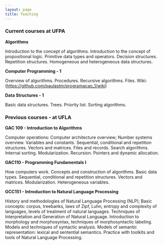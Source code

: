 ```yaml
---
layout: page
title: Teaching
---
```

### Current courses at UFPA
**Algorithms**

Introduction to the concept of algorithms. Introduction to the concept of propositional logic. Primitive data types and operators. Decision structures. Repetition structures. Homogeneous and heterogeneous data structures.

**Computer Programming - 1**

Overview of algorithms. Procedures. Recursive algorithms. Files. 
Wiki: (https://github.com/paulastm/programacao_1/wiki)

**Data Structures - 1**

Basic data structures. Trees. Priority list. Sorting algorithms.


### Previous courses - at UFLA

**GAC 109 - Introduction to Algorithms**

Computer operations: Computer architecture overview; Number systems overview. Variables and constants. Sequential, conditional and repetition structures. Vectors and matrices. Files and records. Search algorithms. Internal sorting. Modularization. Recursion. Pointers and dynamic allocation.

**GAC110 - Programming Fundamentals I**

How computers work. Concepts and construction of algorithms. Basic data types. Sequential, conditional and repetition structures. Vectors and matrices. Modularization. Heterogeneous variables.

**GCC151 - Introduction to Natural Language Processing**

History and methodologies of Natural Language Processing (NLP); Basic concepts: corpus, treebanks, laws of Zipf, Luhn, entropy and complexity of languages, levels of treatment of natural languages. Techniques of Interpretation and Generation of Natural Language. Introduction to morphology and morphosyntax, techniques of morphosyntactic labeling. Models and techniques of syntactic analysis. Models of semantic representation: lexical and sentential semantics. Practice with toolkits and tools of Natural Language Processing.

